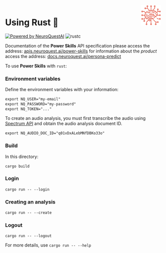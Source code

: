 <img src="https://raw.githubusercontent.com/NeuroQuestAi/neuroquestai.github.io/main/brand/products/power-skills/power-skills-128.png" align="right" width="65" height="65"/>

# Using Rust 🚀

[![Powered by NeuroQuestAI](https://img.shields.io/badge/powered%20by-NeuroQuestAI-orange.svg?style=flat&colorA=E1523D&colorB=007D8A)](
https://neuroquest.ai)
![rustc](https://img.shields.io/static/v1.svg?label=rustc&message=1.70%20&color=orange)

Documentation of the **Power Skills** API specification please access the address: [apis.neuroquest.ai/power-skills](https://apis.neuroquest.ai/power-skills/) for 
information about the *product* access the address: [docs.neuroquest.ai/persona-predict](https://docs.neuroquest.ai/power-skills/)

To use **Power Skills** with `rust`:

### Environment variables

Define the environment variables with your information:

```shell
export NQ_USER="my-email"
export NQ_PASSWORD="my-password"
export NQ_TOKEN="..."
```

To create an audio analysis, you must first transcribe the audio using [Spectrum API](https://github.com/NeuroQuestAi/neuroquest-examples/tree/main/products/spectrum) and 
obtain the audio analysis document ID.

```shell
export NQ_AUDIO_DOC_ID="q01vDxALebMNfDBKo33o"
```

### Build

In this directory:

```shell
cargo build
```

### Login

```shell
cargo run -- --login
```

### Creating an analysis

```shell
cargo run -- --create
```

### Logout

```shell
cargo run -- --logout
```

For more details, use `cargo run -- --help`
